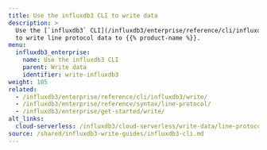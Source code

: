```yaml
---
title: Use the influxdb3 CLI to write data
description: >
  Use the [`influxdb3` CLI](/influxdb3/enterprise/reference/cli/influxdb3/)
  to write line protocol data to {{% product-name %}}.
menu:
  influxdb3_enterprise:
    name: Use the influxdb3 CLI
    parent: Write data
    identifier: write-influxdb3
weight: 105
related:
  - /influxdb3/enterprise/reference/cli/influxdb3/write/
  - /influxdb3/enterprise/reference/syntax/line-protocol/
  - /influxdb3/enterprise/get-started/write/
alt_links:
  cloud-serverless: /influxdb3/cloud-serverless/write-data/line-protocol/
source: /shared/influxdb3-write-guides/influxdb3-cli.md
---
```


<!--
The content for this page is at content/shared/influxdb3-write-guides/influxdb3-cli.md
-->
